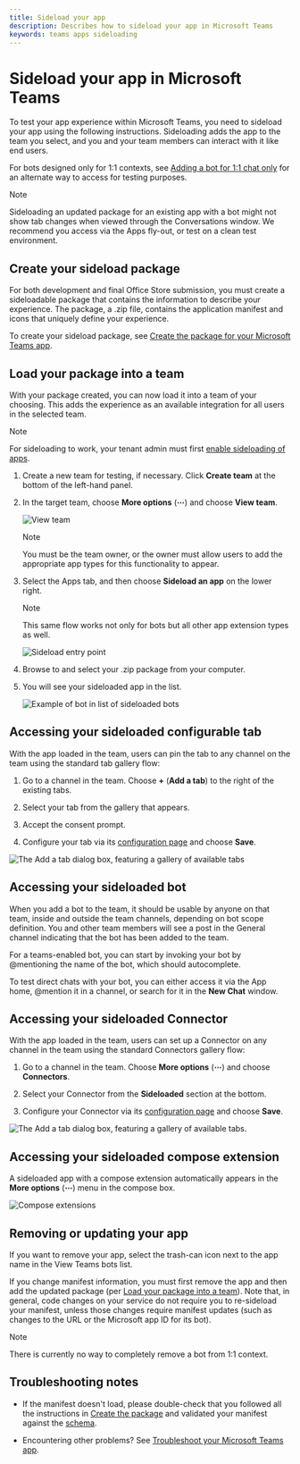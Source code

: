 ```yaml
---
title: Sideload your app
description: Describes how to sideload your app in Microsoft Teams
keywords: teams apps sideloading
---
```


# Sideload your app in Microsoft Teams

To test your app experience within Microsoft Teams, you need to sideload your app using the following instructions. Sideloading adds the app to the team you select, and you and your team members can interact with it like end users.

For bots designed only for 1:1 contexts, see [Adding a bot for 1:1 chat only](~/concepts/bots/bots-test#adding-a-bot-for-11-chat-only) for an alternate way to access for testing purposes.

> [!NOTE]
> Sideloading an updated package for an existing app with a bot might not show tab changes when viewed through the Conversations window. We recommend you access via the Apps fly-out, or test on a clean test environment.

## Create your sideload package

For both development and final Office Store submission, you must create a sideloadable package that contains the information to describe your experience. The package, a .zip file, contains the application manifest and icons that uniquely define your experience.

To create your sideload package, see [Create the package for your Microsoft Teams app](~/publishing/apps-package).

## Load your package into a team

With your package created, you can now load it into a team of your choosing. This adds the experience as an available integration for all users in the selected team.

> [!NOTE]
> For sideloading to work, your tenant admin must first [enable sideloading of apps](/microsoftteams/admin-settings).

1. Create a new team for testing, if necessary. Click **Create team** at the bottom of the left-hand panel.

2. In the target team, choose **More options** (**&#8943;**) and choose **View team**.

   ![View team](~/assets/images/tab_view_team.png)

   > [!NOTE]
   > You must be the team owner, or the owner must allow users to add the appropriate app types for this functionality to appear.

3. Select the Apps tab, and then choose **Sideload an app** on the lower right.

   > [!NOTE]
   > This same flow works not only for bots but all other app extension types as well.

   ![Sideload entry point](~/assets/images/sideloadentrypoint.png)

4. Browse to and select your .zip package from your computer.

5. You will see your sideloaded app in the list.

   ![Example of bot in list of sideloaded bots](~/assets/images/botinlist.jpg)

## Accessing your sideloaded configurable tab

With the app loaded in the team, users can pin the tab to any channel on the team using the standard tab gallery flow:

1. Go to a channel in the team. Choose **+** (**Add a tab**) to the right of the existing tabs.

2. Select your tab from the gallery that appears.

3. Accept the consent prompt.

4. Configure your tab via its [configuration page](~/concepts/tabs/tabs-configuration) and choose **Save**. 

  ![The Add a tab dialog box, featuring a gallery of available tabs](~/assets/images/tab_gallery.png)

## Accessing your sideloaded bot
 
When you add a bot to the team, it should be usable by anyone on that team, inside and outside the team channels, depending on bot scope definition. You and other team members will see a post in the General channel indicating that the bot has been added to the team.

For a teams-enabled bot, you can start by invoking your bot by @mentioning the name of the bot, which should autocomplete.

To test direct chats with your bot, you can either access it via the App home, @mention it in a channel, or search for it in the **New Chat** window.

## Accessing your sideloaded Connector

With the app loaded in the team, users can set up a Connector on any channel in the team using the standard Connectors gallery flow:

1. Go to a channel in the team. Choose **More options** (**&#8943;**) and choose **Connectors**.

2. Select your Connector from the **Sideloaded** section at the bottom.

3. Configure your Connector via its [configuration page](~/concepts/connectors) and choose **Save**. 

  ![The Add a tab dialog box, featuring a gallery of available tabs.](~/assets/images/connector_gallery.png)

## Accessing your sideloaded compose extension

A sideloaded app with a compose extension automatically appears in the **More options** (**&#8943;**) menu in the compose box.

![Compose extensions](~/assets/images/compose-extensions/cesampleapp.png)

## Removing or updating your app

If you want to remove your app, select the trash-can icon next to the app name in the View Teams bots list.  

If you change manifest information, you must first remove the app and then add the updated package (per [Load your package into a team](#load-your-package-into-a-team)). Note that, in general, code changes on your service do not require you to re-sideload your manifest, unless those changes require manifest updates (such as changes to the URL or the Microsoft app ID for its bot). 

> [!NOTE]
> There is currently no way to completely remove a bot from 1:1 context.

## Troubleshooting notes

* If the manifest doesn't load, please double-check that you followed all the instructions in [Create the package](~/publishing/apps-package) and validated your manifest against the [schema](~/reference/schema/manifest-schema).

* Encountering other problems? See [Troubleshoot your Microsoft Teams app](~/troubleshoot/troubleshoot).

